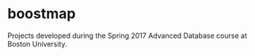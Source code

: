 # boostmap
Projects developed during the Spring 2017 Advanced Database course at Boston University.
